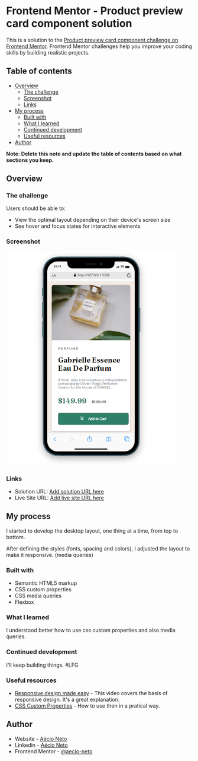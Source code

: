 # Frontend Mentor - Product preview card component solution

This is a solution to the [Product preview card component challenge on Frontend Mentor](https://www.frontendmentor.io/challenges/product-preview-card-component-GO7UmttRfa). Frontend Mentor challenges help you improve your coding skills by building realistic projects. 

## Table of contents

- [Overview](#overview)
  - [The challenge](#the-challenge)
  - [Screenshot](#screenshot)
  - [Links](#links)
- [My process](#my-process)
  - [Built with](#built-with)
  - [What I learned](#what-i-learned)
  - [Continued development](#continued-development)
  - [Useful resources](#useful-resources)
- [Author](#author)

**Note: Delete this note and update the table of contents based on what sections you keep.**

## Overview

### The challenge

Users should be able to:

- View the optimal layout depending on their device's screen size
- See hover and focus states for interactive elements

### Screenshot

![](./images/solution%20printscreem.png)

### Links

- Solution URL: [Add solution URL here](https://github.com/aecio-neto/portfolio/tree/main/product-preview-card)
- Live Site URL: [Add live site URL here](https://aecio-neto.github.io/portfolio/product-preview-card/)

## My process

I started to develop the desktop layout, one thing at a time, from top to bottom.

After defining the styles (fonts, spacing and colors), I adjusted the layout to make it responsive. (media queries)

### Built with

- Semantic HTML5 markup
- CSS custom properties
- CSS media queries
- Flexbox

### What I learned

I understood better how to use css custom properties and also media queries.

### Continued development

I'll keep building things. #LFG

### Useful resources

- [Responsive design made easy](https://www.youtube.com/watch?v=bn-DQCifeQQ) - This video covers the basis of responsive design. It's a great explanation. 
- [CSS Custom Properties](https://www.youtube.com/watch?v=PHO6TBq_auI&list=PL4-IK0AVhVjOT2KBB5TSbD77OmfHvtqUi) - How to use then in a pratical way.

## Author

- Website - [Aécio Neto](https://www.aecioneto.com.br)
- Linkedin - [Aécio Neto](https://www.linkedin.com/in/a%C3%A9cio-neto-2b218baa/)
- Frontend Mentor - [@aecio-neto](https://www.frontendmentor.io/profile/aecio-neto)